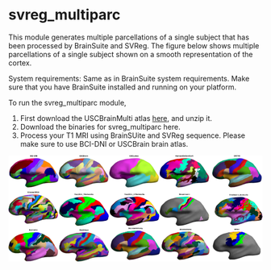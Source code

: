# svreg_multiparc
This module generates multiple parcellations of a single subject that has been processed by BrainSuite and SVReg. The figure below shows multiple parcellations of a single subject shown on a smooth representation of the cortex.

System requirements: Same as in BrainSuite system requirements. Make sure that you have BrainSuite installed and running on your platform.

To run the svreg_multiparc module, 
1. First download the USCBrainMulti atlas [here](https://drive.google.com/file/d/1YpQH8rQA0v2lNFXR-XdWPIfmleO_095-/view?usp=sharing), and unzip it.
2. Download the binaries for svreg_multiparc here.
3. Process your T1 MRI using BrainSUite and SVReg sequence. Please make sure to use BCI-DNI or USCBrain brain atlas. 









![multiparc](multiparc.png)


